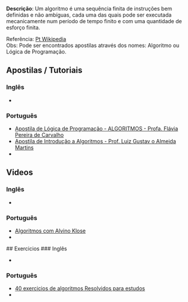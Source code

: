 <strong>Descrição</strong>: Um algoritmo é uma sequência finita de instruções bem definidas e não ambíguas, cada uma das quais pode ser executada mecanicamente num período de tempo finito e com uma quantidade de esforço finita. 

Referência: <a href="http://pt.wikipedia.org/wiki/Algoritmo">Pt Wikipedia</a>
<br/>
Obs: Pode ser encontrados apostilas através dos nomes: Algoritmo ou Lógica de Programação.
<br/>

## Apostilas / Tutoriais
### Inglês
<ul>
<li><a href=""></a></li>
</ul>

### Português
<ul>
<li><a href="https://fit.faccat.br/~fpereira/apostilas/apostila_algoritmos_mar2007.pdf">Apostila de Lógica de Programação - ALGORITMOS - Profa. Flávia Pereira de Carvalho</a></li>
<li><a href="http://www.facom.ufu.br/~gustavo/IC/Programacao/Apostila_Algoritmos.pdf">Apostila de Introdução a Algoritmos - Prof. Luiz Gustav
o Almeida Martins </a></li>
<li><a href=""></a></li>
</ul>

## Videos
### Inglês
<ul>
<li><a href=""></a></li>
</ul>

### Português
<ul>
<li><a href="https://www.youtube.com/watch?v=3hv5_hWPIeo">Algoritmos com Alvino Klose</a></li>
<li><a href=""></a></li>

</ul>
## Exercicios
### Inglês
<ul>
<li><a href=""></a></li>
</ul>

### Português
<ul>
<li><a href="http://algoritmizando.com/desenvolvimento/40-exercicios-de-algoritmos-resolvidos-para-estudo/">40 exercicios de algoritmos Resolvidos para estudos</a></li>
<li><a href=""></a></li>
</ul>
